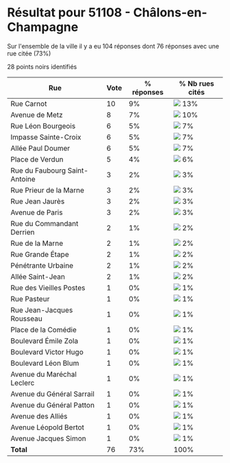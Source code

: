 # Résultat pour 51108 - Châlons-en-Champagne

Sur l'ensemble de la ville il y a eu 104 réponses dont 76 réponses avec une rue citée (73%)

28 points noirs identifiés

| Rue | Vote | % réponses | % Nb rues cités|
|-----|------|------------|----------------|
| Rue Carnot | 10 | 9% | <img src="../../img/bar_13.gif" />&nbsp;13%|
| Avenue de Metz | 8 | 7% | <img src="../../img/bar_10.gif" />&nbsp;10%|
| Rue Léon Bourgeois | 6 | 5% | <img src="../../img/bar_7.gif" />&nbsp;7%|
| Impasse Sainte-Croix | 6 | 5% | <img src="../../img/bar_7.gif" />&nbsp;7%|
| Allée Paul Doumer | 6 | 5% | <img src="../../img/bar_7.gif" />&nbsp;7%|
| Place de Verdun | 5 | 4% | <img src="../../img/bar_6.gif" />&nbsp;6%|
| Rue du Faubourg Saint-Antoine | 3 | 2% | <img src="../../img/bar_3.gif" />&nbsp;3%|
| Rue Prieur de la Marne | 3 | 2% | <img src="../../img/bar_3.gif" />&nbsp;3%|
| Rue Jean Jaurès | 3 | 2% | <img src="../../img/bar_3.gif" />&nbsp;3%|
| Avenue de Paris | 3 | 2% | <img src="../../img/bar_3.gif" />&nbsp;3%|
| Rue du Commandant Derrien | 2 | 1% | <img src="../../img/bar_2.gif" />&nbsp;2%|
| Rue de la Marne | 2 | 1% | <img src="../../img/bar_2.gif" />&nbsp;2%|
| Rue Grande Étape | 2 | 1% | <img src="../../img/bar_2.gif" />&nbsp;2%|
| Pénétrante Urbaine | 2 | 1% | <img src="../../img/bar_2.gif" />&nbsp;2%|
| Allée Saint-Jean | 2 | 1% | <img src="../../img/bar_2.gif" />&nbsp;2%|
| Rue des Vieilles Postes | 1 | 0% | <img src="../../img/bar_1.gif" />&nbsp;1%|
| Rue Pasteur | 1 | 0% | <img src="../../img/bar_1.gif" />&nbsp;1%|
| Rue Jean-Jacques Rousseau | 1 | 0% | <img src="../../img/bar_1.gif" />&nbsp;1%|
| Place de la Comédie | 1 | 0% | <img src="../../img/bar_1.gif" />&nbsp;1%|
| Boulevard Émile Zola | 1 | 0% | <img src="../../img/bar_1.gif" />&nbsp;1%|
| Boulevard Victor Hugo | 1 | 0% | <img src="../../img/bar_1.gif" />&nbsp;1%|
| Boulevard Léon Blum | 1 | 0% | <img src="../../img/bar_1.gif" />&nbsp;1%|
| Avenue du Maréchal Leclerc | 1 | 0% | <img src="../../img/bar_1.gif" />&nbsp;1%|
| Avenue du Général Sarrail | 1 | 0% | <img src="../../img/bar_1.gif" />&nbsp;1%|
| Avenue du Général Patton | 1 | 0% | <img src="../../img/bar_1.gif" />&nbsp;1%|
| Avenue des Alliés | 1 | 0% | <img src="../../img/bar_1.gif" />&nbsp;1%|
| Avenue Léopold Bertot | 1 | 0% | <img src="../../img/bar_1.gif" />&nbsp;1%|
| Avenue Jacques Simon | 1 | 0% | <img src="../../img/bar_1.gif" />&nbsp;1%|
| **Total** | 76 | 73% | 100%|
